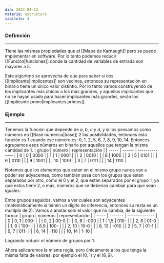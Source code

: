 ```yaml
---
dia: 2023-04-23
materia: estructura
capitulo: 4
---
```

### Definición
---
Tiene las mismas propiedades que el [[Mapa de Karnaugh]] pero se puede implementar en software. Por lo tanto podemos reducir [[Función|funciones]] donde la cantidad de variables de entrada son mayores a 5.

Este algoritmo se aprovecha de que para saber si dos [[Implicante|implicantes]] son vecinos, entonces su representación en binario tiene un único valor distintio. Por lo tanto vamos construyendo de los implicantes más chicos a los más grandes, y aquellos implicantes que no se hayan usado para hacer implicantes más grandes, serán los [[Implicante primo|implicantes primos]].

### Ejemplo
---
Tenemos la función que depende de $a$, $b$, $c$ y $d$, y si los pensamos como números en [[Base numerica|base]] 2 las posibilidades, entonces esta función es $1$ cuando ese número es: $0$, $1$, $2$, $5$, $6$, $7$, $8$, $9$, $10$, $14$. Entonces agrupamos esos números en binario por aquellos que tengan la misma cantidad de $1$.
| grupo | número | representación |
| ----- | ------ | -------------- |
| 0     | 0      | 0000           |
| 1     | 1      | 0001           |
|       | 2      | 0010           |
|       | 8      | 1000           |
| 2     | 5      | 0101           |
|       | 6      | 0110           |
|       | 9      | 1001           |
|       | 10     | 1010           |
| 3     | 7      | 0111           |
|       | 14     | 1110               |

Notemos que los elementos que estan en el mismo grupo nunca van a poder ser adyacentes, como también pasa con los grupos que esten separados por otro, como el 0 y el 2, que estan separados por el grupo 1, ya que estos tiene 2, o más, números que se deberían cambiar para que sean iguales.

Entre grupos seguidos, vamos a ver cuales son adyacentes (matemáticamente si tienen un digito de diferencia, entonces su resta es un multiplo de 2). Vamos a anotar solo el valor que no cambia, de la siguiente forma:
| grupo | números | representación |
| ----- | ------- | -------------- |
| 0     | 0, 1    | 000-           |
|       | 0, 2    | 00-0           |
|       | 0, 8    | -000           |
| 1     | 1,5     | 010-           |
|       | 2, 6    | 01-0           |
|       | 1, 9    | 100-           |
|       | 8,9     | 100-           |
|       | 2, 10   | 10-0           |
|       | 8, 10   | -010           |
| 2     | 5, 7    | 01-1           |
|       | 6, 7    | 011-           |
|       | 6, 14   | -110           |
|       | 10, 14  | 1-10               |

Logrando reducir el número de grupos por 1.

Ahora aplicaremos la misma regla, pero únicamente a los que tenga la misma falta de valores, por ejemplo el $(0, 1)$ y el $(8, 9)$.


